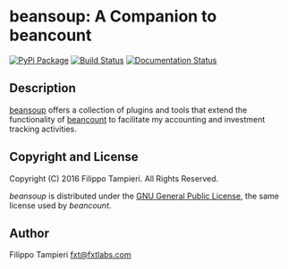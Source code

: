 # beansoup: A Companion to beancount

[![PyPi Package](https://badge.fury.io/py/beansoup.svg)](https://badge.fury.io/py/beansoup) [![Build Status](https://travis-ci.org/fxtlabs/beansoup.svg?branch=master)](https://travis-ci.org/fxtlabs/beansoup) [![Documentation Status](https://readthedocs.org/projects/beansoup/badge/?version=latest)](http://beansoup.readthedocs.io/en/latest/?badge=latest)


## Description

[beansoup](https://github.com/fxtlabs/beansoup) offers a collection of plugins
and tools that extend the functionality of
[beancount](http://furius.ca/beancount) to facilitate my accounting and
investment tracking activities.


## Copyright and License

Copyright (C) 2016  Filippo Tampieri.  All Rights Reserved.

_beansoup_ is distributed under the [GNU General Public License](LICENSE), the
same license used by _beancount_.


## Author

Filippo Tampieri <fxt@fxtlabs.com>
